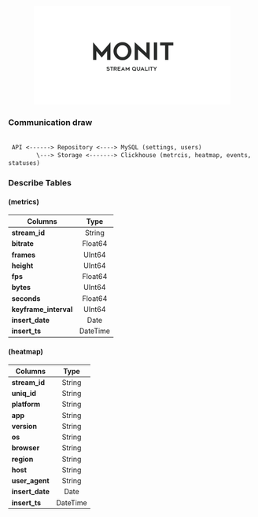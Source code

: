 <div align="center">
  <img width="400" height="200" src="https://github.com/zikwall/monit/blob/master/images/1.png">
</div>

### Communication draw

```shell

 API <------> Repository <----> MySQL (settings, users)
        \---> Storage <-------> Clickhouse (metrcis, heatmap, events, statuses)
```

### Describe Tables 

#### (metrics)

| Columns               |     Type      |
|-----------------------|:-------------:|
| **stream_id**         | String        | 
| **bitrate**           | Float64       |   
| **frames**            | UInt64        |   
| **height**            | UInt64        |   
| **fps**               | Float64       |    
| **bytes**             | UInt64        |    
| **seconds**           | Float64       |    
| **keyframe_interval** | UInt64        |    
| **insert_date**       | Date          |    
| **insert_ts**         | DateTime      |

#### (heatmap)

| Columns               |     Type      |
|-----------------------|:-------------:|
| **stream_id**         | String        |
| **uniq_id**           | String        |
| **platform**          | String        |   
| **app**               | String        |   
| **version**           | String        |   
| **os**                | String        |    
| **browser**           | String        |    
| **region**            | String        |    
| **host**              | String        |    
| **user_agent**        | String        |  
| **insert_date**       | Date          |    
| **insert_ts**         | DateTime      |